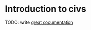 # Introduction to civs

TODO: write [great documentation](http://jacobian.org/writing/great-documentation/what-to-write/)
